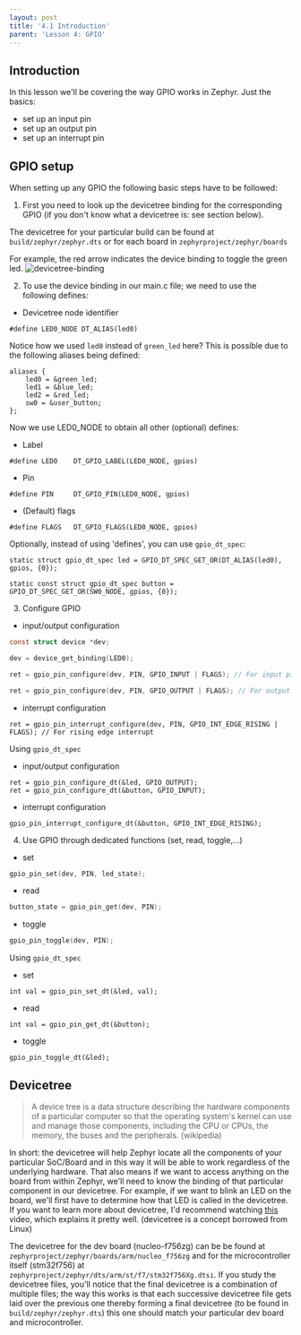 ```yaml
---
layout: post
title: '4.1 Introduction'
parent: 'Lesson 4: GPIO'
---
```


## Introduction
In this lesson we'll be covering the way GPIO works in Zephyr. Just the basics:
- set up an input pin
- set up an output pin
- set up an interrupt pin

## GPIO setup
When setting up any GPIO the following basic steps have to be followed:

1) First you need to look up the devicetree binding for the corresponding GPIO (if you don't know what a devicetree is: see section below).

The devicetree for your particular build can be found at `build/zephyr/zephyr.dts` or for each board in `zephyrproject/zephyr/boards`

For example, the red arrow indicates the device binding to toggle the green led.
![devicetree-binding](/images/gpio/devicetree-binding.png)

2) To use the device binding in our main.c file; we need to use the following defines:

- Devicetree node identifier

```
#define LED0_NODE DT_ALIAS(led0) 
```    
Notice how we used `led0` instead of `green_led` here? This is possible due to the following aliases being defined: 

```
aliases {
	led0 = &green_led;
	led1 = &blue_led;
	led2 = &red_led;
	sw0 = &user_button;
};
```

Now we use LED0_NODE to obtain all other (optional) defines:

- Label
    
```
#define LED0    DT_GPIO_LABEL(LED0_NODE, gpios)
```    

- Pin

```
#define PIN	    DT_GPIO_PIN(LED0_NODE, gpios)
```    

- (Default) flags
    
```
#define FLAGS	DT_GPIO_FLAGS(LED0_NODE, gpios)
```    

Optionally, instead of using 'defines', you can use `gpio_dt_spec`: 
    
```
static struct gpio_dt_spec led = GPIO_DT_SPEC_GET_OR(DT_ALIAS(led0), gpios, {0});

static const struct gpio_dt_spec button = GPIO_DT_SPEC_GET_OR(SW0_NODE, gpios, {0});
```

3)  Configure GPIO

- input/output configuration

```c
const struct device *dev;

dev = device_get_binding(LED0);

ret = gpio_pin_configure(dev, PIN, GPIO_INPUT | FLAGS); // For input pin

ret = gpio_pin_configure(dev, PIN, GPIO_OUTPUT | FLAGS); // For output pin
```

- interrupt configuration

```
ret = gpio_pin_interrupt_configure(dev, PIN, GPIO_INT_EDGE_RISING | FLAGS); // For rising edge interrupt
```

Using `gpio_dt_spec`
- input/output configuration

```
ret = gpio_pin_configure_dt(&led, GPIO_OUTPUT);
ret = gpio_pin_configure_dt(&button, GPIO_INPUT);
```

- interrupt configuration

```
gpio_pin_interrupt_configure_dt(&button, GPIO_INT_EDGE_RISING);
```
    
4)  Use GPIO through dedicated functions (set, read, toggle,...)

- set 

```c
gpio_pin_set(dev, PIN, led_state);
```

- read

```c
button_state = gpio_pin_get(dev, PIN);
```

- toggle

```c
gpio_pin_toggle(dev, PIN);
```

Using `gpio_dt_spec`

- set

```
int val = gpio_pin_set_dt(&led, val);
```

- read

```
int val = gpio_pin_get_dt(&button);
```

- toggle

```
gpio_pin_toggle_dt(&led);
```


## Devicetree
> A device tree is a data structure describing the hardware components of a particular computer so that the operating system's kernel can use and manage those components, including the CPU or CPUs, the memory, the buses and the peripherals. (wikipedia)

In short: the devicetree will help Zephyr locate all the components of your particular SoC/Board and in this way it will be able to work regardless of the underlying hardware. That also means if we want to access anything on the board from within Zephyr, we'll need to know the binding of that particular component in our devicetree. For example, if we want to blink an LED on the board, we'll first have to determine how that LED is called in the devicetree. If you want to learn more about devicetree, I'd recommend watching [this](https://www.youtube.com/watch?v=m_NyYEBxfn8) video, which explains it pretty well. (devicetree is a concept borrowed from Linux)

The devicetree for the dev board (nucleo-f756zg) can be be found at `zephyrproject/zephyr/boards/arm/nucleo_f756zg` and for the microcontroller itself (stm32f756) at `zephyrproject/zephyr/dts/arm/st/f7/stm32f756Xg.dtsi`. If you study the devicetree files, you'll notice that the final devicetree is a combination of multiple files; the way this works is that each successive devicetree file gets laid over the previous one thereby forming a final devicetree (to be found in `build/zephyr/zephyr.dts`) this one should match your particular dev board and microcontroller. 